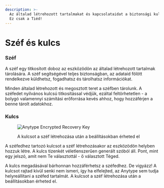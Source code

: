 ```yaml
---
description: >-
  Az általad létrehozott tartalmakat és kapcsolataidat a biztonsági kulcs védi.
  Ez csak a Tiéd!
---
```


# Széf és kulcs

### Széf

A széf egy titkosított doboz az eszközödön az általad létrehozott tartalmak tárolására. A széf segítségével teljes biztonságban, az adataid fölött rendelkezve küldhetsz, fogadhatsz és tárolhatsz információkat.

Minden általad létrehozott és megosztott teret a széfben tárolunk. A széfedet nyilvános kulcsú titkosítással védjük, ezáltal feltörhetetlen - a bolygó valamennyi számítási erőforrása kevés ahhoz, hogy hozzáférjen a benne tárolt adatokhoz.

### Kulcs

<figure><img src="/.gitbook/assets/Screenshot 2024-04-26 at 06.45.43.png" alt="Anytype Encrypted Recovery Key"><figcaption><p>A kulcsot a széf létrehozása után a beállításokban érheted el</p></figcaption></figure>

A széfedhez tartozó kulcsot a széf létrehozásakor az eszközödön helyben hozzuk létre. A kulcs tizenkét véletlenszerűen generált szóból áll. Pont, mint egy jelszó, amit nem Te választottál - ő választott Téged.

A kulcs megadásával bárhonnan hozzáférhetsz a széfedhez. De vigyázz! A kulcsot rajtad kívül senki nem ismeri, így ha elfelejted, az Anytype sem tudja helyreállítani a széfed tartalmát. A kulcsot a széf létrehozása után a beállításokban érheted el.
